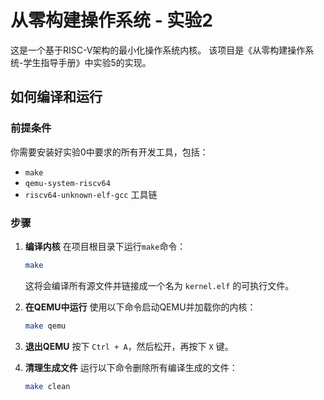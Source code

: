 # 从零构建操作系统 - 实验2

这是一个基于RISC-V架构的最小化操作系统内核。
该项目是《从零构建操作系统-学⽣指导⼿册》中实验5的实现。



## 如何编译和运行

### 前提条件

你需要安装好实验0中要求的所有开发工具，包括：
- `make`
- `qemu-system-riscv64`
- `riscv64-unknown-elf-gcc` 工具链

### 步骤

1.  **编译内核**
    在项目根目录下运行`make`命令：
    ```bash
    make
    ```
    这将会编译所有源文件并链接成一个名为 `kernel.elf` 的可执行文件。

2.  **在QEMU中运行**
    使用以下命令启动QEMU并加载你的内核：
    ```bash
    make qemu
    ```

3.  **退出QEMU**
    按下 `Ctrl + A`，然后松开，再按下 `X` 键。

4.  **清理生成文件**
    运行以下命令删除所有编译生成的文件：
    ```bash
    make clean
    ```